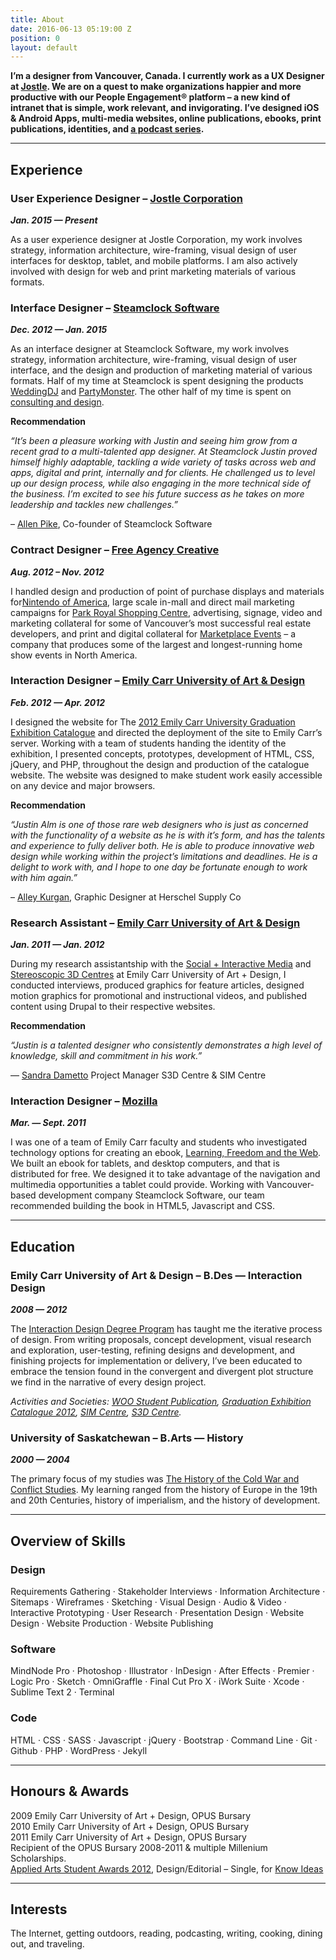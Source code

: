 ```yaml
---
title: About
date: 2016-06-13 05:19:00 Z
position: 0
layout: default
---
```


**I’m a designer from Vancouver, Canada. I currently work as a UX Designer at [Jostle](http://www.jostle.me/). We are on a quest to make organizations happier and more productive with our People Engagement® platform – a new kind of intranet that is simple, work relevant, and invigorating. I’ve designed iOS & Android Apps, multi-media websites, online publications, ebooks, print publications, identities, and [a podcast series](http://makingconversation.ca/ "Making Conversation Podcast").**

---

## **Experience**

### **User Experience Designer – [Jostle Corporation](http://www.jostle.me/)**

***Jan. 2015 — Present***

As a user experience designer at Jostle Corporation, my work involves strategy, information architecture, wire-framing, visual design of user interfaces for desktop, tablet, and mobile platforms. I am also actively involved with design for web and print marketing materials of various formats.

### **Interface Designer – [Steamclock Software](http://www.steamclock.com/)**

***Dec. 2012 — Jan. 2015***

As an interface designer at Steamclock Software, my work involves strategy, information architecture, wire-framing, visual design of user interface, and the design and production of marketing material of various formats. Half of my time at Steamclock is spent designing the products [WeddingDJ](http://www.steamclock.com/weddingdj/) and [PartyMonster](http://www.steamclock.com/partymonster/). The other half of my time is spent on [consulting and design](http://www.steamclock.com/services/).

**Recommendation**

*“It’s been a pleasure working with Justin and seeing him grow from a recent grad to a multi-talented app designer. At Steamclock Justin proved himself highly adaptable, tackling a wide variety of tasks across web and apps, digital and print, internally and for clients. He challenged us to level up our design process, while also engaging in the more technical side of the business. I’m excited to see his future success as he takes on more leadership and tackles new challenges.”*

– [Allen Pike](http://ca.linkedin.com/in/allenpike), Co-founder of Steamclock Software

### **Contract Designer – [Free Agency Creative](http://freeagencycreative.com/)**

***Aug. 2012 – Nov. 2012***

I handled design and production of point of purchase displays and materials for[Nintendo of America](http://www.nintendo.com/), large scale in-mall and direct mail marketing campaigns for [Park Royal Shopping Centre](http://www.shopparkroyal.com/), advertising, signage, video and marketing collateral for some of Vancouver’s most successful real estate developers, and print and digital collateral for [Marketplace Events](http://www.nintendo.com/) – a company that produces some of the largest and longest-running home show events in North America.

### **Interaction Designer – [Emily Carr University of Art & Design](http://www.ecuad.ca/)**

***Feb. 2012 — Apr. 2012***

I designed the website for The [2012 Emily Carr University Graduation Exhibition Catalogue](http://grad2012.ecuad.ca/) and directed the deployment of the site to Emily Carr’s server. Working with a team of students handing the identity of the exhibition, I presented concepts, prototypes, development of HTML, CSS, jQuery, and PHP, throughout the design and production of the catalogue website. The website was designed to make student work easily accessible on any device and major browsers.

**Recommendation**

*“Justin Alm is one of those rare web designers who is just as concerned with the functionality of a website as he is with it’s form, and has the talents and experience to fully deliver both. He is able to produce innovative web design while working within the project’s limitations and deadlines. He is a delight to work with, and I hope to one day be fortunate enough to work with him again.”*

– [Alley Kurgan](http://alleykurgan.com/), Graphic Designer at Herschel Supply Co

### **Research Assistant – [Emily Carr University of Art & Design](http://www.ecuad.ca/)**

***Jan. 2011 — Jan. 2012***

During my research assistantship with the [Social \+ Interactive Media](http://research.ecuad.ca/simcentre/) and [Stereoscopic 3D Centres](http://research.ecuad.ca/s3dcentre/) at Emily Carr University of Art \+ Design, I conducted interviews, produced graphics for feature articles, designed motion graphics for promotional and instructional videos, and published content using Drupal to their respective websites.

**Recommendation**

*“Justin is a talented designer who consistently demonstrates a high level of knowledge, skill and commitment in his work.”*

— [Sandra Dametto](https://www.linkedin.com/in/sandradametto) Project Manager S3D Centre & SIM Centre

### **Interaction Designer – [Mozilla](https://www.mozilla.org/en-US/)**

***Mar. — Sept. 2011***

I was one of a team of Emily Carr faculty and students who investigated technology options for creating an ebook, [Learning, Freedom and the Web](http://learningfreedomandtheweb.org/). We built an ebook for tablets, and desktop computers, and that is distributed for free. We designed it to take advantage of the navigation and multimedia opportunities a tablet could provide. Working with Vancouver-based development company Steamclock Software, our team recommended building the book in HTML5, Javascript and CSS.

---

## **Education**

### **Emily Carr University of Art & Design – B.Des — Interaction Design**

***2008 — 2012***

The [Interaction Design Degree Program](http://design.ecuad.ca/) has taught me the iterative process of design. From writing proposals, concept development, visual research and exploration, user-testing, refining designs and development, and finishing projects for implementation or delivery, I’ve been educated to embrace the tension found in the convergent and divergent plot structure we find in the narrative of every design project.

*Activities and Societies: [WOO Student Publication](http://www.woopublication.ca/), [Graduation Exhibition Catalogue 2012](http://grad2012.ecuad.ca/), [SIM Centre](http://research.ecuad.ca/simcentre/), [S3D Centre](http://research.ecuad.ca/s3dcentre/).*

### **University of Saskatchewan – B.Arts — History**

***2000 — 2004***

The primary focus of my studies was [The History of the Cold War and Conflict Studies](http://artsandscience.usask.ca/arts-science/humanities-finearts.php). My learning ranged from the history of Europe in the 19th and 20th Centuries, history of imperialism, and the history of development.

---

## **Overview of Skills**

### **Design**

Requirements Gathering · Stakeholder Interviews · Information Architecture · Sitemaps · Wireframes · Sketching · Visual Design · Audio & Video · Interactive Prototyping · User Research · Presentation Design · Website Design · Website Production · Website Publishing

### **Software**

MindNode Pro · Photoshop · Illustrator · InDesign · After Effects · Premier · Logic Pro · Sketch · OmniGraffle · Final Cut Pro X · iWork Suite · Xcode · Sublime Text 2 · Terminal

### **Code**

HTML · CSS · SASS · Javascript · jQuery · Bootstrap · Command Line · Git · Github · PHP · WordPress · Jekyll

---

## **Honours & Awards**

2009 Emily Carr University of Art \+ Design, OPUS Bursary\
2010 Emily Carr University of Art \+ Design, OPUS Bursary\
2011 Emily Carr University of Art \+ Design, OPUS Bursary\
Recipient of the OPUS Bursary 2008-2011 & multiple Millenium Scholarships.\
[Applied Arts Student Awards 2012](http://www.appliedartsmag.com/winners_gallery/student/?id=981&year=2012&clip=1), Design/Editorial – Single, for [Know Ideas](http://justinalm.com/projects/know-ideas)

---

## **Interests**

The Internet, getting outdoors, reading, podcasting, writing, cooking, dining out, and traveling.